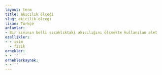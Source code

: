 ```yaml
---
layout: term
title: akıcılık ölçeği
slug: akicilik-olcegi
lisan: Türkçe
anlamlar:
- Bir sıvının belli sıcaklıktaki akıcılığını ölçmekte kullanılan alet
ozellikler:
- - isim
  - fizik
ornekler:
- - ''
orneklerkaynak:
- - ''
---
```

